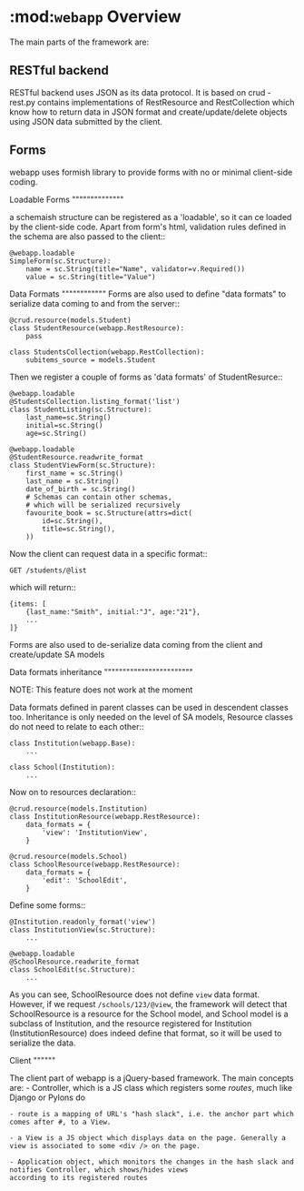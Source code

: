 :mod:`webapp` Overview
=======================

The main parts of the framework are:

RESTful backend
---------------

RESTful backend uses JSON as its data protocol. It is based on crud - rest.py contains implementations
of RestResource and RestCollection which know how to return data in JSON format and create/update/delete objects
using JSON data submitted by the client.


Forms
-----

webapp uses formish library to provide forms with no or minimal client-side coding.

Loadable Forms
""""""""""""""

a schemaish structure can be registered as a 'loadable',
so it can ce loaded by the client-side code.
Apart from form's html, validation rules defined in the schema are also passed to the client::

    @webapp.loadable
    SimpleForm(sc.Structure):
        name = sc.String(title="Name", validator=v.Required())
        value = sc.String(title="Value")


Data Formats
""""""""""""
Forms are also used to define "data formats" to serialize data coming to and from the server::

    @crud.resource(models.Student)
    class StudentResource(webapp.RestResource):
        pass

    class StudentsCollection(webapp.RestCollection):
        subitems_source = models.Student

Then we register a couple of forms as 'data formats' of StudentResurce::

    @webapp.loadable
    @StudentsCollection.listing_format('list')
    class StudentListing(sc.Structure):
        last_name=sc.String()
        initial=sc.String()
        age=sc.String()

    @webapp.loadable
    @StudentResource.readwrite_format
    class StudentViewForm(sc.Structure):
        first_name = sc.String()
        last_name = sc.String()
        date_of_birth = sc.String()
        # Schemas can contain other schemas,
        # which will be serialized recursively
        favourite_book = sc.Structure(attrs=dict(
            id=sc.String(),
            title=sc.String(),
        ))


Now the client can request data in a specific format::

    GET /students/@list

which will return::

    {items: [
        {last_name:"Smith", initial:"J", age:"21"},
        ...
    ]}

Forms are also used to de-serialize data coming from the client and create/update SA models


Data formats inheritance
""""""""""""""""""""""""

NOTE: This feature does not work at the moment

Data formats defined in parent classes can be used in descendent classes too. Inheritance is only needed on the level of SA models, Resource classes do not need to relate to each other::

    class Institution(webapp.Base):
        ...

    class School(Institution):
        ...

Now on to resources declaration::

    @crud.resource(models.Institution)
    class InstitutionResource(webapp.RestResource):
        data_formats = {
            'view': 'InstitutionView',
        }

    @crud.resource(models.School)
    class SchoolResource(webapp.RestResource):
        data_formats = {
            'edit': 'SchoolEdit',
        }


Define some forms::

    @Institution.readonly_format('view')
    class InstitutionView(sc.Structure):
        ...

    @webapp.loadable
    @SchoolResource.readwrite_format
    class SchoolEdit(sc.Structure):
        ...

As you can see, SchoolResource does not define ``view`` data format. However, if we request ``/schools/123/@view``, the framework will detect that SchoolResource is a resource for the School model, and School model is a subclass of Institution, and the resource registered for Institution (InstitutionResource) does indeed define that format, so it will be used to serialize the data.


Client
""""""

The client part of webapp is a jQuery-based framework. The main concepts are:
    - Controller, which is a JS class which registers some _routes_, much like Django or Pylons do

    - route is a mapping of URL's "hash slack", i.e. the anchor part which comes after #, to a View.

    - a View is a JS object which displays data on the page. Generally a view is associated to some <div /> on the page.

    - Application object, which monitors the changes in the hash slack and notifies Controller, which shows/hides views
    according to its registered routes

